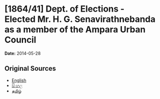 # [1864/41] Dept. of Elections - Elected Mr. H. G. Senavirathnebanda as a member of the Ampara Urban Council

**Date:** 2014-05-28

## Original Sources

- [English](https://documents.gov.lk/view/extra-gazettes/2014/5/1864-41_E.pdf)
- [සිංහල](https://documents.gov.lk/view/extra-gazettes/2014/5/1864-41_S.pdf)
- [தமிழ்](https://documents.gov.lk/view/extra-gazettes/2014/5/1864-41_T.pdf)
